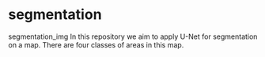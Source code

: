 # segmentation
segmentation_img
In this repository we aim to apply U-Net for segmentation on a map.	
There are four classes of areas in this map.

